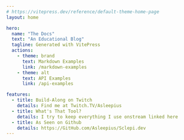 ```yaml
---
# https://vitepress.dev/reference/default-theme-home-page
layout: home

hero:
  name: "The Docs"
  text: "An Educational Blog"
  tagline: Generated with VitePress
  actions:
    - theme: brand
      text: Markdown Examples
      link: /markdown-examples
    - theme: alt
      text: API Examples
      link: /api-examples

features:
  - title: Build-Along on Twitch
    details: Find me at Twitch.TV/Asleepius
  - title: What's That Tool?
    details: I try to keep everything I use onstream linked here
  - title: As Seen on Github
    details: https://GitHub.com/Asleepius/Sclepi.dev
---
```



<script setup>
import Supabase from './components/Supabase.vue'

</script>

<Suspense>
  <Supabase />
</Suspense>